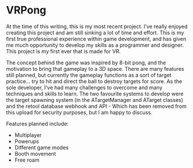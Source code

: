 # VRPong

At the time of this writing, this is my most recent project. I've really enjoyed creating this project and am still sinking a lot of time and effort. This is my first true professional experience within game development, and has given me much opportunity to develop my skills as a programmer and designer. This project is my first ever that is made for VR.

The concept behind the game was inspired by 8-bit pong, and the motivation to bring that gameplay to a 3D space. There are many features still planned, but currently the gameplay functions as a sort of target practice... try to hit and direct the ball to destroy targets for score. As the sole developer, I've had many challenges to overcome and many techniques and skills to learn. The two favourite systems to develop were the target spawning system (in the ATargetManager and ATarget classes) and the retool database webhook and API - Which has been removed from this upload for security purposes, but I am happy to discuss.

Features planned include:

- Multiplayer
- Powerups
- Different game modes
- Booth movement
- Free roam
